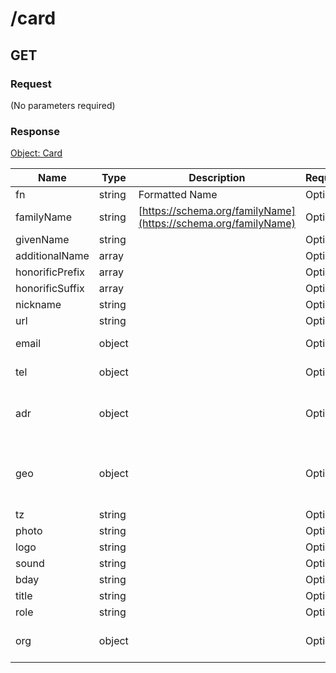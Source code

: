 # /card

## GET


### Request
(No parameters required)

### Response
[Object: Card](schema/card.json)

| Name  | Type  | Description | Required | Constraint | Example |
|-------|-------|-------------|----------|------------|---------| 
| fn | string | Formatted Name | Optional |  |  |
| familyName | string | [https://schema.org/familyName](https://schema.org/familyName) | Optional |  |  |
| givenName | string |  | Optional |  |  |
| additionalName | array |  | Optional | {"items":{"type":"string"}} |  |
| honorificPrefix | array |  | Optional | {"items":{"type":"string"}} |  |
| honorificSuffix | array |  | Optional | {"items":{"type":"string"}} |  |
| nickname | string |  | Optional |  |  |
| url | string |  | Optional |  |  |
| email | object |  | Optional | {"properties":{"type":{"type":"string"},"value":{"type":"string"}}} |  |
| tel | object |  | Optional | {"properties":{"type":{"type":"string"},"value":{"type":"string"}}} |  |
| adr | object |  | Optional | {"$ref":"[https://json-schema.org/learn/examples/address.schema.json](https://json-schema.org/learn/examples/address.schema.json)"} |  |
| geo | object |  | Optional | {"$ref":"[https://json-schema.org/learn/examples/geographical-location.schema.json](https://json-schema.org/learn/examples/geographical-location.schema.json)"} |  |
| tz | string |  | Optional |  |  |
| photo | string |  | Optional |  |  |
| logo | string |  | Optional |  |  |
| sound | string |  | Optional |  |  |
| bday | string |  | Optional |  |  |
| title | string |  | Optional |  |  |
| role | string |  | Optional |  |  |
| org | object |  | Optional | {"properties":{"organizationName":{"type":"string"},"organizationUnit":{"type":"string"}}} |  |

